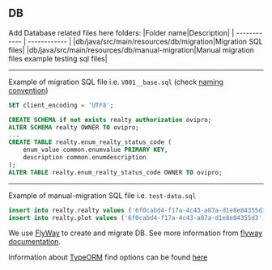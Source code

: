## DB

Add Database related files here
folders:
|Folder name|Description|
| ------------ | ------------ |
|db/java/src/main/resources/db/migration|Migration SQL files|
|db/java/src/main/resources/db/manual-migration|Manual migration files example testing sql files|

----

Example of migration SQL file i.e. `V001__base.sql` (check [naming convention](https://flywaydb.org/documentation/concepts/migrations#naming))
```sql
SET client_encoding = 'UTF8';

CREATE SCHEMA if not exists realty authorization ovipro;
ALTER SCHEMA realty OWNER TO ovipro;
...
CREATE TABLE realty.enum_realty_status_code (
    enum_value common.enumvalue PRIMARY KEY,
    description common.enumdescription
);
ALTER TABLE realty.enum_realty_status_code OWNER TO ovipro;
```
----

Example of manual-migration SQL file i.e. `test-data.sql`
```sql
insert into realty.realty values ('6f0cabd4-f17a-4c43-a87a-d1e8e84355d3', 'PLOT_REALTY', 'DRAFT', null);
insert into realty.plot values ('6f0cabd4-f17a-4c43-a87a-d1e8e84355d3', '6f0cabd4-f17a-4c43-a87a-d1e8e84355d3', now(), 99, 'EUR');
```

We use [FlyWay](https://flywaydb.org) to create and migrate DB. See more information from [flyway documentation](https://flywaydb.org/documentation/).

Information about [TypeORM](https://typeorm.io/#/) find options can be found [here](https://typeorm.io/#/find-options)